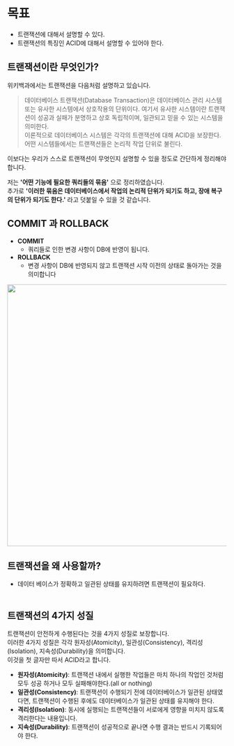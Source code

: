 # 목표
- 트랜잭션에 대해서 설명할 수 있다.
- 트랜잭션의 특징인 ACID에 대해서 설명할 수 있어야 한다.

## 트랜잭션이란 무엇인가?
위키백과에서는 트랜잭션을 다음처럼 설명하고 있습니다.
> 데이터베이스 트랜잭션(Database Transaction)은 데이터베이스 관리 시스템 또는 유사한 시스템에서 상호작용의 단위이다. 여기서 유사한 시스템이란 트랜잭션이 성공과 실패가 분명하고 상호 독립적이며, 일관되고 믿을 수 있는 시스템을 의미한다. <br>
이론적으로 데이터베이스 시스템은 각각의 트랜잭션에 대해 ACID을 보장한다. <br>
어떤 시스템들에서는 트랜잭션들은 논리적 작업 단위로 불린다.


이보다는 우리가 스스로 트랜잭션이 무엇인지 설명할 수 있을 정도로 간단하게 정리해야 합니다.

저는 **'어떤 기능에 필요한 쿼리들의 묶음'** 으로 정리하였습니다.<br>
추가로 **'이러한 묶음은 데이터베이스에서 작업의 논리적 단위가 되기도 하고, 장애 복구의 단위가 되기도 한다.'** 라고 덧붙일 수 있을 것 같습니다.

## COMMIT 과 ROLLBACK
- **COMMIT**
  - 쿼리들로 인한 변경 사항이 DB에 반영이 됩니다.
- **ROLLBACK**
  - 변경 사항이 DB에 반영되지 않고 트랜잭션 시작 이전의 상태로 돌아가는 것을 의미합니다 <br>

<center><img src="https://github.com/Ilchwiwoljang/TECHIT_7TH_CS/assets/149384249/6ef8e889-a9a6-4344-acb9-15704cabd3ee" width="600"></center>

## 트랜잭션을 왜 사용할까?
- 데이터 베이스가 정확하고 일관된 상태를 유지하려면 트랜잭션이 필요하다.<br><br>


## 트랜잭션의 4가지 성질
트랜잭션이 안전하게 수행된다는 것을 4가지 성질로 보장합니다.<br> 
이러한 4가지 성질은 각각 원자성(Atomicity), 일관성(Consistency), 격리성(Isolation), 지속성(Durability)을 의미합니다.<br>
이것을 첫 글자만 따서 ACID라고 합니다.

- **원자성(Atomicity)**: 트랜잭션 내에서 실행한 작업들은 마치 하나의 작업인 것처럼 모두 성공 하거나 모두 실패해야한다.(all or nothing)
- **일관성(Consistency)**: 트랜잭션이 수행되기 전에 데이터베이스가 일관된 상태였다면, 트랜잭션이 수행된 후에도 데이터베이스가 일관된 상태를 유지해야 한다.
- **격리성(Isolation)**: 동시에 실행되는 트랜잭션들이 서로에게 영향을 미치지 않도록 격리한다는 내용입니다.
- **지속성(Durability)**: 트랜잭션이 성공적으로 끝나면 수행 결과는 반드시 기록되어야 한다.